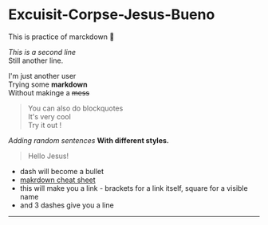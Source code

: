 
# Excuisit-Corpse-Jesus-Bueno
  
This is practice of marckdown :metal:
  
*This is a second line*  
Still another line.  
  
I'm just another user  
Trying some **markdown**  
Without makinge a ~~mess~~  
  
> You can also do blockquotes  
> It's very cool  
> Try it out !  

*Adding random sentences*
**With different styles.**
>Hello Jesus!

- dash will become a bullet
- [makrdown cheat sheet](https://www.markdownguide.org/cheat-sheet/) 
- []() this will make you a link - brackets for a link itself, square for a visible name
- and 3 dashes give you a line
---

